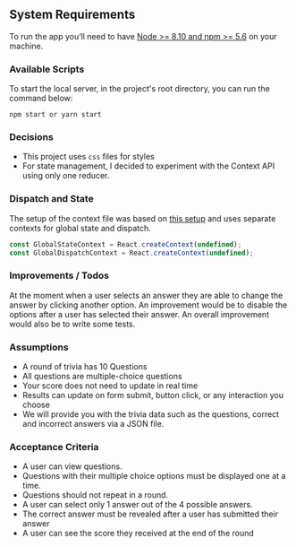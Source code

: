 ## System Requirements

To run the app you’ll need to have [Node >= 8.10 and npm >= 5.6](https://nodejs.org/en/) on your machine.


### Available Scripts

To start the local server, in the project's root directory, you can run the command below:

`npm start or yarn start`

### Decisions

- This project uses `css` files for styles
- For state management, I decided to experiment with the Context API using only one reducer.

### Dispatch and State

The setup of the context file was based on [this setup](https://kentcdodds.com/blog/how-to-use-react-context-effectively) and uses separate contexts for global state and dispatch.

```js
const GlobalStateContext = React.createContext(undefined);
const GlobalDispatchContext = React.createContext(undefined);
```

### Improvements / Todos

At the moment when a user selects an answer they are able to change the answer by clicking another option.
An improvement would be to disable the options after a user has selected their answer.
An overall improvement would also be to write some tests.

### Assumptions

- A round of trivia has 10 Questions
-  All questions are multiple-choice questions
-  Your score does not need to update in real time
-  Results can update on form submit, button click, or any interaction you choose
-  We will provide you with the trivia data such as the questions, correct and incorrect answers via a JSON file.

### Acceptance Criteria

- A user can view questions.
- Questions with their multiple choice options must be displayed one at a time.
- Questions should not repeat in a round.
- A user can select only 1 answer out of the 4 possible answers.
- The correct answer must be revealed after a user has submitted their answer
- A user can see the score they received at the end of the round




  
